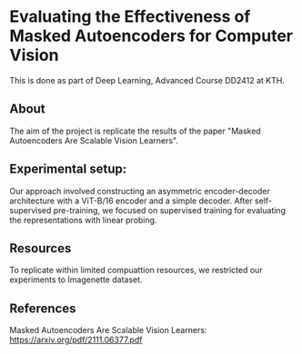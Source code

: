 # Evaluating the Effectiveness of Masked Autoencoders for Computer Vision
This is done as part of Deep Learning, Advanced Course DD2412 at KTH.

## About
The aim of the project is replicate the results of the paper "Masked Autoencoders Are Scalable Vision Learners". 

## Experimental setup:
Our approach involved constructing an asymmetric encoder-decoder architecture with a ViT-B/16 encoder and a simple decoder. After self-supervised pre-training,
we focused on supervised training for evaluating the representations with linear probing.

## Resources
To replicate within limited compuattion resources, we restricted our experiments to Imagenette dataset. 

## References
Masked Autoencoders Are Scalable Vision Learners: https://arxiv.org/pdf/2111.06377.pdf
